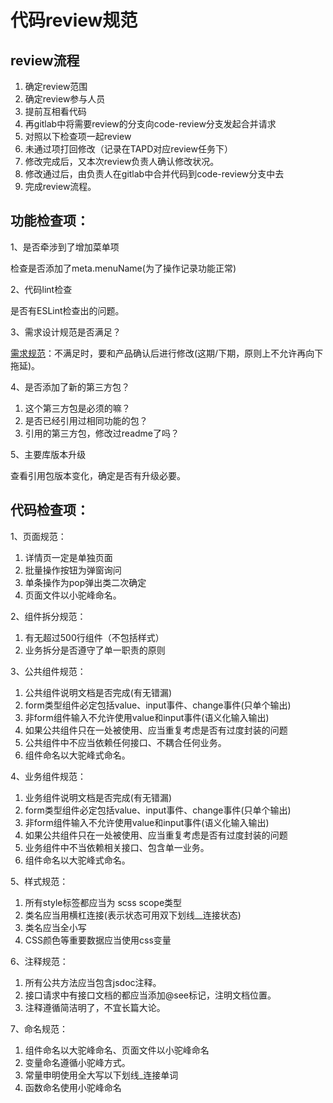 # 代码review规范

## review流程

1. 确定review范围
2. 确定review参与人员
3. 提前互相看代码
4. 再gitlab中将需要review的分支向code-review分支发起合并请求
5. 对照以下检查项一起review
6. 未通过项打回修改（记录在TAPD对应review任务下）
7. 修改完成后，又本次review负责人确认修改状况。
8. 修改通过后，由负责人在gitlab中合并代码到code-review分支中去
9. 完成review流程。

## 功能检查项：

1、是否牵涉到了增加菜单项

检查是否添加了meta.menuName(为了操作记录功能正常)

2、代码lint检查

是否有ESLint检查出的问题。

3、需求设计规范是否满足？

[需求规范](https://www.tapd.cn/51149210/markdown_wikis/show/#1151149210001005118)：不满足时，要和产品确认后进行修改(这期/下期，原则上不允许再向下拖延)。

4、是否添加了新的第三方包？

1. 这个第三方包是必须的嘛？
2. 是否已经引用过相同功能的包？
3. 引用的第三方包，修改过readme了吗？

5、主要库版本升级

查看引用包版本变化，确定是否有升级必要。

## 代码检查项：

1、页面规范：

1. 详情页一定是单独页面
2. 批量操作按钮为弹窗询问
3. 单条操作为pop弹出类二次确定
4. 页面文件以小驼峰命名。

2、组件拆分规范：

1. 有无超过500行组件（不包括样式）
2. 业务拆分是否遵守了单一职责的原则

3、公共组件规范：

1. 公共组件说明文档是否完成(有无错漏)
2. form类型组件必定包括value、input事件、change事件(只单个输出)
3. 非form组件输入不允许使用value和input事件(语义化输入输出)
4. 如果公共组件只在一处被使用、应当重复考虑是否有过度封装的问题
5. 公共组件中不应当依赖任何接口、不耦合任何业务。
6. 组件命名以大驼峰式命名。

4、业务组件规范：
1. 业务组件说明文档是否完成(有无错漏)
2. form类型组件必定包括value、input事件、change事件(只单个输出)
3. 非form组件输入不允许使用value和input事件(语义化输入输出)
4. 如果公共组件只在一处被使用、应当重复考虑是否有过度封装的问题
5. 业务组件中不当依赖相关接口、包含单一业务。
6. 组件命名以大驼峰式命名。

5、样式规范：
1. 所有style标签都应当为 scss scope类型
2. 类名应当用横杠连接(表示状态可用双下划线__连接状态)
3. 类名应当全小写
4. CSS颜色等重要数据应当使用css变量

6、注释规范：
1. 所有公共方法应当包含jsdoc注释。
2. 接口请求中有接口文档的都应当添加@see标记，注明文档位置。
3. 注释遵循简洁明了，不宜长篇大论。

7、命名规范：
1. 组件命名以大驼峰命名、页面文件以小驼峰命名
2. 变量命名遵循小驼峰方式。
3. 常量申明使用全大写以下划线_连接单词
4. 函数命名使用小驼峰命名
